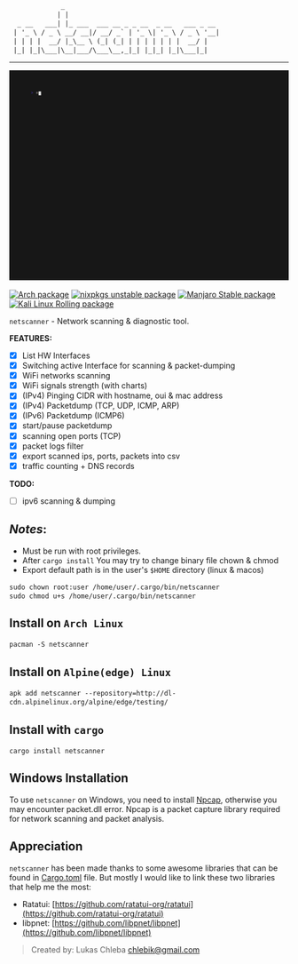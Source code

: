 ```
             _                                       
            | |                                      
  _ __   ___| |_ ___  ___ __ _ _ __  _ __   ___ _ __ 
 | '_ \ / _ \ __/ __|/ __/ _` | '_ \| '_ \ / _ \ '__|
 | | | |  __/ |_\__ \ (_| (_| | | | | | | |  __/ |   
 |_| |_|\___|\__|___/\___\__,_|_| |_|_| |_|\___|_|
```                                                  
***
<img src='./demo.gif' width='550px'/>

[![Arch package](https://repology.org/badge/version-for-repo/arch/netscanner.svg)](https://repology.org/project/netscanner/versions)
[![nixpkgs unstable package](https://repology.org/badge/version-for-repo/nix_unstable/netscanner.svg)](https://repology.org/project/netscanner/versions)
[![Manjaro Stable package](https://repology.org/badge/version-for-repo/manjaro_stable/netscanner.svg)](https://repology.org/project/netscanner/versions)
[![Kali Linux Rolling package](https://repology.org/badge/version-for-repo/kali_rolling/netscanner.svg)](https://repology.org/project/netscanner/versions)

`netscanner` - Network scanning & diagnostic tool.

**FEATURES:**
- [x] List HW Interfaces
- [x] Switching active Interface for scanning & packet-dumping
- [x] WiFi networks scanning
- [x] WiFi signals strength (with charts)
- [x] (IPv4) Pinging CIDR with hostname, oui & mac address
- [x] (IPv4) Packetdump (TCP, UDP, ICMP, ARP)
- [x] (IPv6) Packetdump (ICMP6)
- [x] start/pause packetdump
- [x] scanning open ports (TCP)
- [x] packet logs filter
- [x] export scanned ips, ports, packets into csv
- [x] traffic counting + DNS records

**TODO:**
- [ ] ipv6 scanning & dumping

## *Notes*:
- Must be run with root privileges. 
- After `cargo install` You may try to change binary file chown & chmod
- Export default path is in the user's `$HOME` directory (linux & macos)
```
sudo chown root:user /home/user/.cargo/bin/netscanner
sudo chmod u+s /home/user/.cargo/bin/netscanner
```

## Install on `Arch Linux`
```
pacman -S netscanner
```

## Install on `Alpine(edge) Linux`
```
apk add netscanner --repository=http://dl-cdn.alpinelinux.org/alpine/edge/testing/
```

## Install with `cargo`
```
cargo install netscanner
```

## Windows Installation

To use `netscanner` on Windows, you need to install [Npcap](https://npcap.com/dist/npcap-1.80.exe), otherwise you may encounter packet.dll error. Npcap is a packet capture library required for network scanning and packet analysis.

## Appreciation
`netscanner` has been made thanks to some awesome libraries that can be found in [Cargo.toml](./Cargo.toml) file.
But mostly I would like to link these two libraries that help me the most:
- Ratatui: [https://github.com/ratatui-org/ratatui](https://github.com/ratatui-org/ratatui)
- libpnet: [https://github.com/libpnet/libpnet](https://github.com/libpnet/libpnet)

> Created by: Lukas Chleba <chlebik@gmail.com>
